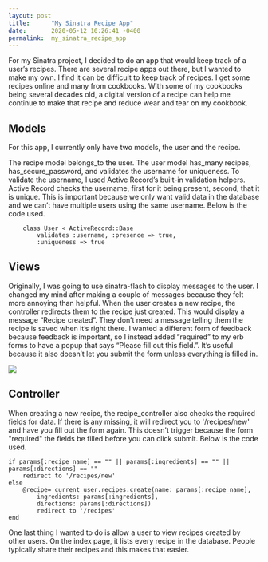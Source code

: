 ```yaml
---
layout: post
title:      "My Sinatra Recipe App"
date:       2020-05-12 10:26:41 -0400
permalink:  my_sinatra_recipe_app
---
```



For my Sinatra project, I decided to do an app that would keep track of a user’s recipes. There are several recipe apps out there, but I wanted to make my own. I find it can be difficult to keep track of recipes. I get some recipes online and many from cookbooks. With some of my cookbooks being several decades old, a digital version of a recipe can help me continue to make that recipe and reduce wear and tear on my cookbook.

## Models

For this app, I currently only have two models, the user and the recipe. 

The recipe model belongs_to the user. The user model has_many recipes, has_secure_password, and validates the username for uniqueness. To validate the username, I used Active Record’s built-in validation helpers. Active Record checks the username, first for it being present, second, that it is unique. This is important because we only want valid data in the database and we can’t have multiple users using the same username. Below is the code used. 

```
    class User < ActiveRecord::Base
        validates :username, :presence => true,
        :uniqueness => true
```

## Views

Originally, I was going to use sinatra-flash to display messages to the user. I changed my mind after making a couple of messages because they felt more annoying than helpful. When the user creates a new recipe, the controller redirects them to the recipe just created. This would display a message “Recipe created”. They don’t need a message telling them the recipe is saved when it’s right there. I wanted a different form of feedback because feedback is important, so I instead added “required” to my erb forms to have a popup that says “Please fill out this field.”. It’s useful because it also doesn’t let you submit the form unless everything is filled in.

![](https://imgur.com/btItsaT.png)

## Controller

When creating a new recipe, the recipe_controller also checks the required fields for data. If there is any missing, it will redirect you to '/recipes/new' and have you fill out the form again. This doesn't trigger because the form "required" the fields be filled before you can click submit. Below is the code used.

```
if params[:recipe_name] == "" || params[:ingredients] == "" || params[:directions] == ""
    redirect to '/recipes/new'
else
    @recipe= current_user.recipes.create(name: params[:recipe_name],
        ingredients: params[:ingredients],
        directions: params[:directions])
        redirect to '/recipes'
end
```

One last thing I wanted to do is allow a user to view recipes created by other users. On the index page, it lists every recipe in the database. People typically share their recipes and this makes that easier.

